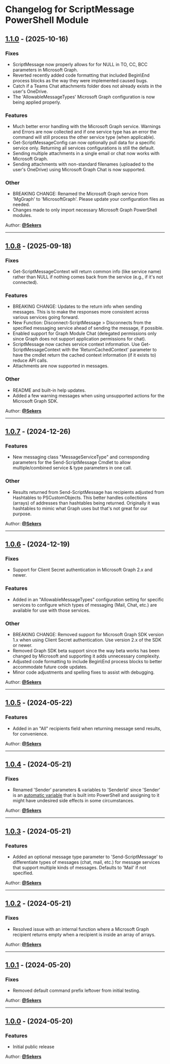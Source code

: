 # Changelog for ScriptMessage PowerShell Module

## [1.1.0](https://github.com/Sekers/ScriptMessage/tree/1.1.0) - (2025-10-16)

### Fixes

- ScriptMessage now properly allows for for NULL in TO, CC, BCC parameters in Microsoft Graph.
- Reverted recently added code formatting that included Begin\End process blocks as the way they were implemented caused bugs.
- Catch if a Teams Chat attachments folder does not already exists in the user's OneDrive.
- The 'AllowableMessageTypes' Microsoft Graph configuration is now being applied properly.

### Features

- Much better error handling with the Microsoft Graph service. Warnings and Errors are now collected and if one service type has an error the command will still process the other service type (when applicable).
- Get-ScriptMessageConfig can now optionally pull data for a specific service only. Returning all services configurations is still the default.
- Sending multiple attachments in a single email or chat now works with Microsoft Graph.
- Sending attachments with non-standard filenames (uploaded to the user's OneDrive) using Microsoft Graph Chat is now supported.

### Other

- BREAKING CHANGE: Renamed the Microsoft Graph service from 'MgGraph' to 'MicrosoftGraph'. Please update your configuration files as needed.
- Changes made to only import necessary Microsoft Graph PowerShell modules.

Author: [**@Sekers**](https://github.com/Sekers)

---
## [1.0.8](https://github.com/Sekers/ScriptMessage/tree/1.0.8) - (2025-09-18)

### Fixes

- Get-ScriptMessageContext will return common info (like service name) rather than NULL if nothing comes back from the service (e.g., if it's not connected).

### Features

- BREAKING CHANGE: Updates to the return info when sending messages. This is to make the responses more consistent across various services going forward.
- New Function: Disconnect-ScriptMessage > Disconnects from the specified messaging service ahead of sending the message, if possible.
- Enabled support for Graph Module Chat (delegated permissions only since Graph does not support application permissions for chat).
- ScriptMessage now caches service context information. Use Get-ScriptMessageContext with the 'ReturnCachedContext' parameter to have the cmdlet return the cached context information (if it exists to) reduce API calls.
- Attachments are now supported in messages.

### Other

- README and built-in help updates.
- Added a few warning messages when using unsupported actions for the Microsoft Graph SDK.

Author: [**@Sekers**](https://github.com/Sekers)

---
## [1.0.7](https://github.com/Sekers/ScriptMessage/tree/1.0.7) - (2024-12-26)

### Features

- New messaging class "MessageServiceType" and corresponding parameters for the Send-ScriptMessage Cmdlet to allow multiple/combined service & type parameters in one call.

### Other

- Results returned from Send-ScriptMessage has recipients adjusted from Hashtables to PSCustomObjects. This better handles collections (arrays) of addresses than hashtables being returned. Originally it was hashtables to mimic what Graph uses but that's not great for our purpose.

Author: [**@Sekers**](https://github.com/Sekers)

---
## [1.0.6](https://github.com/Sekers/ScriptMessage/tree/1.0.6) - (2024-12-19)

### Fixes

- Support for Client Secret authentication in Microsoft Graph 2.x and newer.

### Features

- Added in an "AllowableMessageTypes" configuration setting for specific services to configure which types of messaging (Mail, Chat, etc.) are available for use with those services.

### Other

- BREAKING CHANGE: Removed support for Microsoft Graph SDK version 1.x when using Client Secret authentication. Use version 2.x of the SDK or newer.
- Removed Graph SDK beta support since the way beta works has been changed by Microsoft and supporting it adds unnecessary complexity.
- Adjusted code formatting to include Begin\End process blocks to better accommodate future code updates.
- Minor code adjustments and spelling fixes to assist with debugging.

Author: [**@Sekers**](https://github.com/Sekers)

---
## [1.0.5](https://github.com/Sekers/ScriptMessage/tree/1.0.5) - (2024-05-22)

### Features

- Added in an "All" recipients field when returning message send results, for convenience.

Author: [**@Sekers**](https://github.com/Sekers)

---
## [1.0.4](https://github.com/Sekers/ScriptMessage/tree/1.0.4) - (2024-05-21)

### Fixes

- Renamed 'Sender' parameters & variables to 'SenderId' since 'Sender' is an [automatic variable](https://learn.microsoft.com/en-us/powershell/module/microsoft.powershell.core/about/about_automatic_variables) that is built into PowerShell and assigning to it might have undesired side effects in some circumstances.

Author: [**@Sekers**](https://github.com/Sekers)

---
## [1.0.3](https://github.com/Sekers/ScriptMessage/tree/1.0.3) - (2024-05-21)

### Features

- Added an optional message type parameter to 'Send-ScriptMessage' to differentiate types of messages (chat, mail, etc.) for message services that support multiple kinds of messages. Defaults to 'Mail' if not specified.

Author: [**@Sekers**](https://github.com/Sekers)

---
## [1.0.2](https://github.com/Sekers/ScriptMessage/tree/1.0.2) - (2024-05-21)

### Fixes

- Resolved issue with an internal function where a Microsoft Graph recipient returns empty when a recipient is inside an array of arrays.

Author: [**@Sekers**](https://github.com/Sekers)

---
## [1.0.1](https://github.com/Sekers/ScriptMessage/tree/1.0.1) - (2024-05-20)

### Fixes

- Removed default command prefix leftover from initial testing.

Author: [**@Sekers**](https://github.com/Sekers)

---
## [1.0.0](https://github.com/Sekers/SKYAPI/tree/1.0.0) - (2024-05-20)

### Features

- Initial public release

Author: [**@Sekers**](https://github.com/Sekers)

